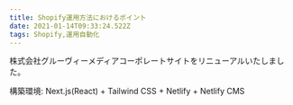 ```yaml
---
title: Shopify運用方法におけるポイント
date: 2021-01-14T09:33:24.522Z
tags: Shopify,運用自動化
---
```

株式会社グルーヴィーメディアコーポレートサイトをリニューアルいたしました。

構築環境: Next.js(React) + Tailwind CSS + Netlify + Netlify CMS
